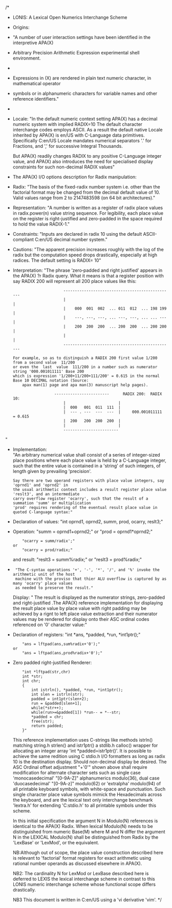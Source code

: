 /*
 * 	LONIS:	A Lexical Open	Numerics Interchange Scheme
 * 	Origins:
 * 	"A number of user interaction settings have been identified in the interpretive APA(X)
 * 	Arbitrary Precision Arithmetic Expression experimental shell environment.
 *
 * 	Expressions in (X) are rendered in plain text numeric character, in mathematical operator 
 * 	symbols or in alphanumeric characters for variable names and other reference identifiers."
 *
 *	Locale:
 	"In the default numeric context setting APA(X) has a decimal numeric system with implied RADIX=10
  	The default character interchange codes employs ASCII. As a result the default native Locale
	inherited by APA(X) is en/US with C-Language data primitives. Specifically C:en/US Locale mandates
	numerical separators '.' for Fractions, and ',' for successive Integral Thousands.
 
 	But APA(X) readily changes RADIX to any positive C-Language integer value, and APA(X)
	also introduces the need for specialised display constraints for such non-decimal RADIX values"

 *	The APA(X) I/O options description for Radix manipulation:
 *	Radix:
		"The basis of the fixed-radix number system i.e. other than the factorial
		format may be changed from the decimal default value of 10. Valid values range
		from 2 to 2147483598 (on 64 bit architectures)."
 *	Representation:
		"A number is written as a register of radix place values in radix.power(n) value string
		sequence. For legibility, each place value on the register is right-justified and zero-padded
		in the space required to hold the value RADIX-1."
 *	Constraints:
		"Inputs are declared in radix 10 using the default ASCII-compliant C:en/US decimal number system."
 *	Cautions:
		"The apparent precision increases roughly with the log of the radix but the computation speed drops
		drastically, especially at high radices. The default setting is RADIX= 10"
 *	Interpretation:
 		"The phrase ’zero‐padded and right justified’ appears in the APA(X) ?r Radix query. What it means
		is that a register position with say RADIX 200 will represent all 200 place values like this:

                              ‐‐‐‐‐‐‐‐‐‐‐‐‐‐‐‐‐‐‐‐‐‐‐‐‐‐‐‐‐‐‐‐‐‐‐‐‐‐‐‐‐‐‐‐----
                              |                                              |
                              |    000  001  002  ... 011  012  ... 198 199  |
                              |    ‐‐‐, ‐‐‐, ‐‐‐, ... ‐‐‐, ‐‐‐, ... ... ‐‐‐  |
                              |    200  200  200  ... 200  200  ... 200 200  |
                              |                                              |
                              ‐‐‐‐‐‐‐‐‐‐‐‐‐‐‐‐‐‐‐‐‐‐‐‐‐‐‐‐‐‐‐‐‐‐‐‐‐‐‐‐‐‐‐‐----
 		
 		For example, so as to distinguish a RADIX 200 first value 1/200 from a second value  11/200 
		or even the  last  value  111/200 in a number such as numerator string '000.001011111' Base 200
		which is expression '1/200+11/200+111/200' = 0.615 in the normal Base 10 DECIMAL notation (Source:
	       	apax man(1) page and apa man(3) manuscript help pages).

                   	      ‐‐‐‐‐‐‐-‐‐‐‐‐‐‐‐‐‐------		RADIX 200:	RADIX 10:
                              |                       |
                              |  000   001  011  111  |
                              |  --- . ‐‐‐  ‐‐‐  ‐‐‐  |		000.001011111	= 0.615
                              |  200   200  200  200  |
                              |                       |
                              ‐‐‐‐‐‐‐‐‐‐‐‐‐‐‐‐-----‐‐-
 		
"
*	Implementation:		
 		"An arbitrary numerical value shall consist of a series of integer-sized place positions
 		where each place value is held by a C-Language integer, such that the entire value
		is contained in a 'string' of such integers, of length given by prevailing 'precision'.

		Say there are two operand registers with place value integers, say 'oprnd1' and 'oprnd2' in
		the usual arithmetic context includes a result register place value 'reslt3', and an intermediate
		carry overflow register 'ocarry', such that the result of a summation 'summ' or multiplication
		'prod' requires rendering of the eventual result place value in quoted C-language syntax:"
 *	Declaration of values:
			"int oprnd1, oprnd2, summ, prod, ocarry, reslt3;"
 *	Operation:
			"summ = oprnd1+oprnd2;"
		or
			"prod = oprnd1*oprnd2;"

			"ocarry = summ/radix';"
		or
			"ocarry = prod/radix;"
	and result:
			"reslt3 = summ%radix;"
		or
			"reslt3 = prod%radix;"
 *
 		"The C-syntax operations '+', '-', '*', '/', and '%' invoke the arithmetic unit of the host
 		machine with the proviso that thier ALU overflow is captured by as many 'ocarry' place values
		as needed to preserve the result."
	Display:
		" The result is displayed as the numerator strings, zero-padded and right-justified .The APA(X)
		reference implementation for displaying the result place value by place value with right padding
		may be achieved by a rignt to left  place value extraction and their numerator values may be
		rendered for display onto their ASC ordinal codes referenced on '0' character value:"
 *	Declaration of registers:
			"int *ans, *padded, *run, *int1ptr();"
		
			"ans = lftpad(ans,sum%radix+'0');"
		or
			"ans = lftpad(ans,prod%radix+'0');"
	
 *	Zero padded right-justified Renderer:

			"int *lftpad(str,chr)
			int *str;
			int chr;
			{
				int istrln(), *padded, *run, *int1ptr();
				int slen = istrln(str);
				padded = int1ptr(slen+2);
				run = &padded[slen+1];
				while(*str++);
				while(run>=&padded[1]) *run-- = *--str;
				*padded = chr;
				free(str);
				return padded;
			}"
	This reference implementation uses C-strings like methods istrln() matching string.h strlen()
	and istr1ptr() a stdlib.h calloc() wrapper for allocating an integer array 'int *padded=istr1ptr()'. 
	It is possible to achieve the same redition using C stdio.h I/O formatters as long as radix 10
       	is the destination display. Should non-decimal display be desired. The ASC Ordinal offset
	adjustment "+'0'" shown above shall require modification for alternate character sets such as single case
	'monocasedecimal' "[0-9A-Z]" alphanumerics modulo(36), dual case 'duocasedecimal' "[0-9A-z]" modulo(62) or
        'extralpha' modulo(94) of all printable keyboard symbols, with white-space and punctuation. Such single 
        character place value symbols mimick the Hexadecimals across the keyboard, and are the lexical text only
        interchange benchmark 'lextra.h' for extending 'C:stdio.h' to all printable symbols under this scheme.

	In this initial specification the argument N in Modulo(N)  references is identical to the APA(X) Radix.
        When lexical Modulo(N) needs to be distinguished from numeric Base(M) where M and N differ the argument
	N in the LEXICAL Modulo(N) shall be distinguished from Radix by the 'LexBase' or 'LexMod', or the equivalent.
	
	NB:Although out of scope, the place value construction described here is relevant to 'factorial'
	format registers for exact arithmetic using rational number operands as discussed elsewhere in APA(X).
	
	NB2: The cardinality N for LexMod or LexBase described here is deferred to LEXIS the lexical interchange scheme
        in contrast to this LONIS numeric interchange scheme whose functional scope differs drastically.

	NB3 This document is written in C:en/US using a 'vi derivative 'vim'.
*/

